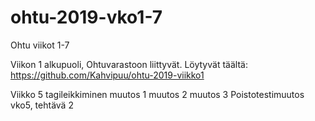 # ohtu-2019-vko1-7
Ohtu viikot 1-7


Viikon 1 alkupuoli, Ohtuvarastoon liittyvät. Löytyvät täältä: https://github.com/Kahvipuu/ohtu-2019-viikko1

Viikko 5 tagileikkiminen
muutos 1
muutos 2
muutos 3
Poistotestimuutos vko5, tehtävä 2
